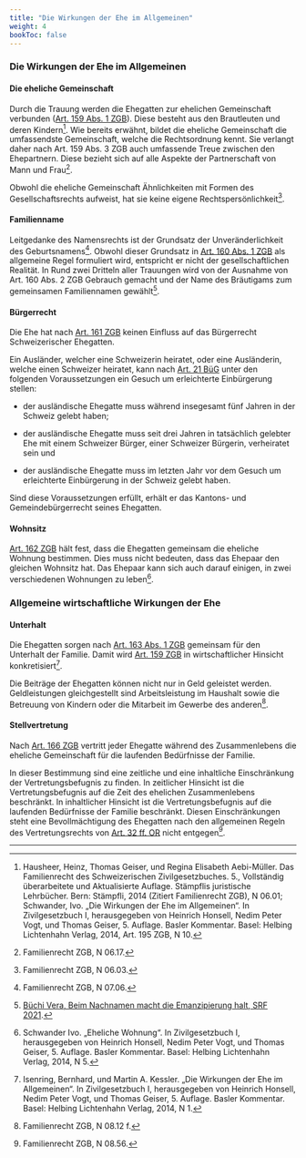 ```yaml
---
title: "Die Wirkungen der Ehe im Allgemeinen"
weight: 4
bookToc: false
---
```


### Die Wirkungen der Ehe im Allgemeinen

#### Die eheliche Gemeinschaft

Durch die Trauung werden die Ehegatten zur ehelichen Gemeinschaft
verbunden ([Art. 159 Abs. 1 ZGB](https://www.fedlex.admin.ch/eli/cc/24/233_245_233/de#art_159)). Diese besteht aus den Brautleuten und
deren Kindern[^6]. Wie bereits erwähnt, bildet die eheliche Gemeinschaft
die umfassendste Gemeinschaft, welche die Rechtsordnung kennt. Sie
verlangt daher nach Art. 159 Abs. 3 ZGB auch umfassende Treue zwischen
den Ehepartnern. Diese bezieht sich auf alle Aspekte der Partnerschaft
von Mann und Frau[^7].

Obwohl die eheliche Gemeinschaft Ähnlichkeiten mit Formen des
Gesellschaftsrechts aufweist, hat sie keine eigene
Rechtspersönlichkeit[^8].

#### Familienname

Leitgedanke des Namensrechts ist der Grundsatz der Unveränderlichkeit
des Geburtsnamens[^9]. Obwohl dieser Grundsatz in [Art. 160 Abs. 1 ZGB](https://www.fedlex.admin.ch/eli/cc/24/233_245_233/de#art_160)
als allgemeine Regel formuliert wird, entspricht er nicht der
gesellschaftlichen Realität. In Rund zwei Dritteln aller Trauungen wird von
der Ausnahme von Art. 160 Abs. 2 ZGB Gebrauch gemacht und der Name des
Bräutigams zum gemeinsamen Familiennamen gewählt[^10].

#### Bürgerrecht

Die Ehe hat nach [Art. 161 ZGB](https://www.fedlex.admin.ch/eli/cc/24/233_245_233/de#art_161) keinen Einfluss auf das Bürgerrecht
Schweizerischer Ehegatten.

Ein Ausländer, welcher eine Schweizerin heiratet, oder eine
Ausländerin, welche einen Schweizer heiratet, kann nach [Art. 21 BüG](https://www.fedlex.admin.ch/eli/cc/2016/404/de#art_21)
unter den folgenden Voraussetzungen ein Gesuch um erleichterte
Einbürgerung stellen:

-   der ausländische Ehegatte muss während insegesamt fünf Jahren in der
    Schweiz gelebt haben;

-   der ausländische Ehegatte muss seit drei Jahren in tatsächlich
    gelebter Ehe mit einem Schweizer Bürger, einer Schweizer Bürgerin,
    verheiratet sein und

-   der ausländische Ehegatte muss im letzten Jahr vor dem Gesuch um
    erleichterte Einbürgerung in der Schweiz gelebt haben.

Sind diese Voraussetzungen erfüllt, erhält er das Kantons- und
Gemeindebürgerrecht seines Ehegatten.

#### Wohnsitz

[Art. 162 ZGB](https://www.fedlex.admin.ch/eli/cc/24/233_245_233/de#art_162) hält fest, dass die Ehegatten gemeinsam die eheliche
Wohnung bestimmen. Dies muss nicht bedeuten, dass das Ehepaar den
gleichen Wohnsitz hat. Das Ehepaar kann sich auch darauf einigen, in
zwei verschiedenen Wohnungen zu leben[^11].

### Allgemeine wirtschaftliche Wirkungen der Ehe

#### Unterhalt

Die Ehegatten sorgen nach [Art. 163 Abs. 1 ZGB](https://www.fedlex.admin.ch/eli/cc/24/233_245_233/de#art_163) gemeinsam für den
Unterhalt der Familie. Damit wird [Art. 159 ZGB](https://www.fedlex.admin.ch/eli/cc/24/233_245_233/de#art_159) in wirtschaftlicher
Hinsicht konkretisiert[^12].

Die Beiträge der Ehegatten können nicht nur in Geld geleistet werden.
Geldleistungen gleichgestellt sind Arbeitsleistung im Haushalt sowie die
Betreuung von Kindern oder die Mitarbeit im Gewerbe des anderen[^13].

#### Stellvertretung

Nach [Art. 166 ZGB](https://www.fedlex.admin.ch/eli/cc/24/233_245_233/de#art_166) vertritt jeder Ehegatte während des Zusammenlebens die
eheliche Gemeinschaft für die laufenden Bedürfnisse der Familie.

In dieser Bestimmung sind eine zeitliche und eine inhaltliche
Einschränkung der Vertretungsbefugnis zu finden. In zeitlicher Hinsicht
ist die Vertretungsbefugnis auf die Zeit des ehelichen Zusammenlebens
beschränkt. In inhaltlicher Hinsicht ist die Vertretungsbefugnis auf die
laufenden Bedürfnisse der Familie beschränkt. Diesen Einschränkungen
steht eine Bevollmächtigung des Ehegatten nach den allgemeinen Regeln
des Vertretungsrechts von [Art. 32
ff. OR](https://www.fedlex.admin.ch/eli/cc/27/317_321_377/de#part_1/tit_1/chap_1/lvl_G)
nicht entgegen[^14].

---


[^6]: Hausheer, Heinz, Thomas Geiser, und Regina Elisabeth Aebi-Müller.
    Das Familienrecht des Schweizerischen Zivilgesetzbuches. 5.,
    Vollständig überarbeitete und Aktualisierte Auflage. Stämpflis
    juristische Lehrbücher. Bern: Stämpfli, 2014 (Zitiert Familienrecht ZGB),
 N 06.01; Schwander, Ivo. „Die Wirkungen der Ehe im Allgemeinen“. In Zivilgesetzbuch I, herausgegeben von Heinrich Honsell, Nedim Peter Vogt, und Thomas Geiser, 5. Auflage. Basler Kommentar. Basel: Helbing Lichtenhahn Verlag, 2014, Art. 195 ZGB, N 10.

[^7]: Familienrecht ZGB, N 06.17.

[^8]: Familienrecht ZGB, N 06.03.

[^9]: Familienrecht ZGB, N 07.06.

[^10]: [Büchi Vera, Beim Nachnamen macht die Emanzipierung halt, SRF 2021](https://www.srf.ch/radio-srf-1/radio-srf-1/gleichstellung-und-namen-beim-nachnamen-macht-die-emanzipierung-halt#:~:text=Das%20Schweizer%20Namensrecht%20im%20Wandel&text=Bis%201984%20galt%20in%20der,den%20Namen%20des%20Mannes%20annimmt.).

[^11]: Schwander Ivo. „Eheliche Wohnung“. In Zivilgesetzbuch I, herausgegeben von Heinrich Honsell, Nedim Peter Vogt, und Thomas Geiser, 5. Auflage. Basler Kommentar. Basel: Helbing Lichtenhahn Verlag, 2014, N 5.

[^12]: Isenring, Bernhard, und Martin A. Kessler. „Die Wirkungen der Ehe
    im Allgemeinen“. In Zivilgesetzbuch I, herausgegeben von Heinrich
    Honsell, Nedim Peter Vogt, und Thomas Geiser, 5. Auflage. Basler
    Kommentar. Basel: Helbing Lichtenhahn Verlag, 2014,  N 1.

[^13]: Familienrecht ZGB, N 08.12 f.

[^14]: Familienrecht ZGB, N 08.56.
